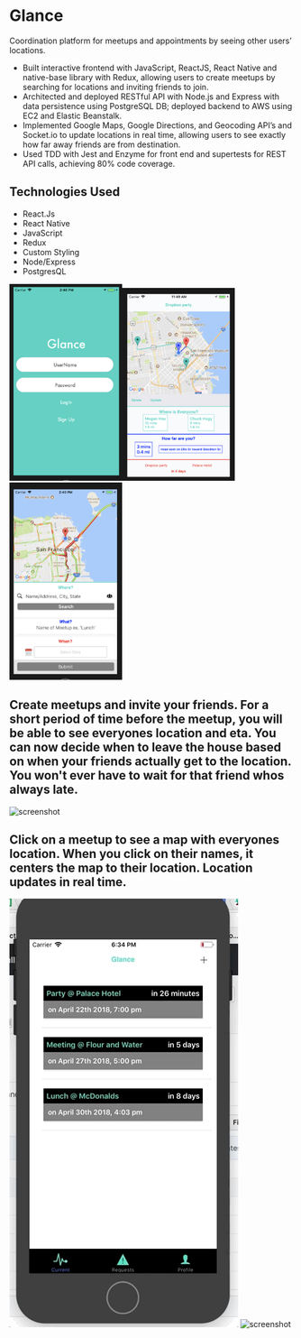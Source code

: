 # Glance

Coordination platform for meetups and appointments by seeing other users’ locations.

- Built interactive frontend with JavaScript, ReactJS, React Native and native-base library with Redux, allowing users to create meetups by searching for locations and inviting friends to join.
- Architected and deployed RESTful API with Node.js and Express with data persistence using PostgreSQL DB; deployed backend to AWS using EC2 and Elastic Beanstalk.
- Implemented Google Maps, Google Directions, and Geocoding API’s and Socket.io to update locations in real time, allowing users to see exactly how far away friends are from destination.
- Used TDD with Jest and Enzyme for front end and supertests for REST API calls, achieving 80% code coverage.

## Technologies Used
- React.Js
- React Native
- JavaScript
- Redux
- Custom Styling
- Node/Express
- PostgresQL

<img src="./images/glanceScreenShot2.png" width="200"><img src="./images/glanceScreenShot1.png" width="200">
<img src="./images/glanceScreenShot3.png" width="200">

## Create meetups and invite your friends.  For a short period of time before the meetup, you will be able to see everyones location and eta.  You can now decide when to leave the house based on when your friends actually get to the location.  You won't ever have to wait for that friend whos always late.

![screenshot](./images/glance1.gif?raw=true)

## Click on a meetup to see a map with everyones location.  When you click on their names, it centers the map to their location.  Location updates in real time.

![screenshot](./images/glance2.gif?raw=true) ![screenshot](./images/glance3.gif?raw=true)








